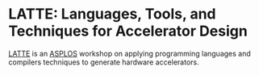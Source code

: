 # LATTE: Languages, Tools, and Techniques for Accelerator Design

[LATTE][] is an [ASPLOS][] workshop on applying programming languages and compilers
techniques to generate hardware accelerators.

[latte]: https://capra.cs.cornell.edu/latte22/
[asplos]: https://asplos-conference.org
